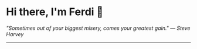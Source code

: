 <h1>Hi there, I'm Ferdi 👋</h1>

<p><em>
  "Sometimes out of your biggest misery, comes your greatest gain." — Steve Harvey
</em></p>

---
